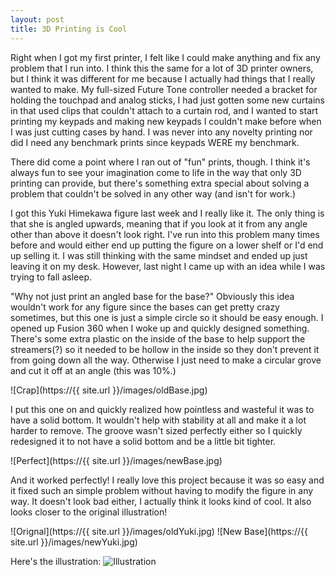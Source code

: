 ```yaml
---
layout: post
title: 3D Printing is Cool
---
```


Right when I got my first printer, I felt like I could make anything and fix any problem that I run into. I think this the same for a lot of 3D printer owners, but I think it was different for me because I actually had things that I really wanted to make. My full-sized Future Tone controller needed a bracket for holding the touchpad and analog sticks, I had just gotten some new curtains in that used clips that couldn't attach to a curtain rod, and I wanted to start printing my keypads and making new keypads I couldn't make before when I was just cutting cases by hand. I was never into any novelty printing nor did I need any benchmark prints since keypads WERE my benchmark.

There did come a point where I ran out of "fun" prints, though. I think it's always fun to see your imagination come to life in the way that only 3D printing can provide, but there's something extra special about solving a problem that couldn't be solved in any other way (and isn't for work.)

I got this Yuki Himekawa figure last week and I really like it. The only thing is that she is angled upwards, meaning that if you look at it from any angle other than above it doesn't look right. I've run into this problem many times before and would either end up putting the figure on a lower shelf or I'd end up selling it. I was still thinking with the same mindset and ended up just leaving it on my desk. However, last night I came up with an idea while I was trying to fall asleep.

"Why not just print an angled base for the base?" Obviously this idea wouldn't work for any figure since the bases can get pretty crazy sometimes, but this one is just a simple circle so it should be easy enough. I opened up Fusion 360 when I woke up and quickly designed something. There's some extra plastic on the inside of the base to help support the streamers(?) so it needed to be hollow in the inside so they don't prevent it from going down all the way. Otherwise I just need to make a circular grove and cut it off at an angle (this was 10%.)

![Crap](https://{{ site.url }}/images/oldBase.jpg)

I put this one on and quickly realized how pointless and wasteful it was to have a solid bottom. It wouldn't help with stability at all and make it a lot harder to remove. The groove wasn't sized perfectly either so I quickly redesigned it to not have a solid bottom and be a little bit tighter.

![Perfect](https://{{ site.url }}/images/newBase.jpg)

And it worked perfectly! I really love this project because it was so easy and it fixed such an simple problem without having to modify the figure in any way. It doesn't look bad either, I actually think it looks kind of cool. It also looks closer to the original illustration!

![Orignal](https://{{ site.url }}/images/oldYuki.jpg) ![New Base](https://{{ site.url }}/images/newYuki.jpg)

Here's the illustration:
![Illustration](http://www.project-imas.com/w/images/thumb/0/07/Yuki_SS_SSR%2B.png/800px-Yuki_SS_SSR%2B.png)

